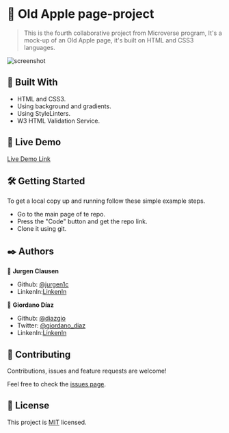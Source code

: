 #  🧐 Old Apple page-project

> This is the fourth collaborative project from Microverse program, It's a mock-up of an Old Apple page, it's built on HTML and CSS3 languages.

![screenshot](./images/screen-shot.jpg)


## 🔧 Built With

- HTML and CSS3.
- Using background and gradients.
- Using StyleLinters.
- W3 HTML Validation Service.

## 🔴 Live Demo

[Live Demo Link](https://rawcdn.githack.com/diazgio/Old-Apple-Page-project/tree/feature-branch)


## 🛠 Getting Started

To get a local copy up and running follow these simple example steps.

- Go to the main page of te repo.
- Press the "Code" button and get the repo link.
- Clone it using git.

## ✒️ Authors

👤 **Jurgen Clausen**

- Github: [@jurgen1c](https://github.com/jurgen1c)
- LinkenIn:[LinkenIn](https://www.linkedin.com/in/jurgen-clausen-2740061a9/)

👤 **Giordano Díaz**

- Github: [@diazgio](https://github.com/diazgio)
- Twitter: [@giordano_diaz](https://twitter.com/giordano_diaz)
- LinkenIn:[LinkenIn](www.linkedin.com/in/Giordano-Diaz)

## 🤝 Contributing

Contributions, issues and feature requests are welcome!

Feel free to check the [issues page](issues/).

## 📝 License

This project is [MIT](lic.url) licensed.
